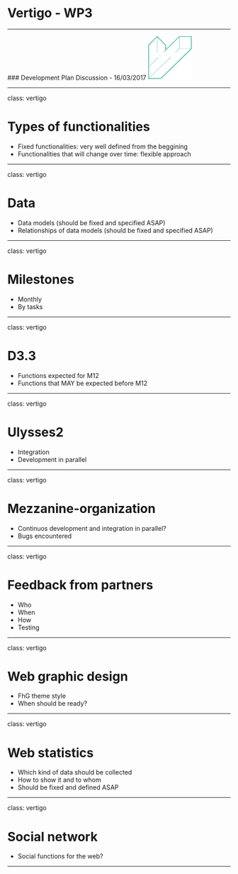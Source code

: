 # Vertigo - WP3
<hr>
### Development Plan  Discussion - 16/03/2017
<img src="img/vertigo_logo1.png" height="100px" />

---
class: vertigo

# Types of functionalities

- Fixed functionalities: very well defined from the beggining
- Functionalities that will change over time: flexible approach

---
class: vertigo

# Data

- Data models (should be fixed and specified ASAP)
- Relationships of data models (should be fixed and specified ASAP)
---
class: vertigo

# Milestones

- Monthly
- By tasks
---
class: vertigo

# D3.3

- Functions expected for M12
- Functions that MAY be expected before M12
---
class: vertigo

# Ulysses2

- Integration
- Development in parallel
---
class: vertigo

# Mezzanine-organization

- Continuos development and integration in parallel?
- Bugs encountered
---
class: vertigo

# Feedback from partners

- Who
- When
- How
- Testing
---
class: vertigo

# Web graphic design

- FhG theme style
- When should be ready?
---
class: vertigo

# Web statistics

- Which kind of data should be collected
- How to show it and to whom
- Should be fixed and defined ASAP
---
class: vertigo

# Social network

- Social functions for the web?
---

